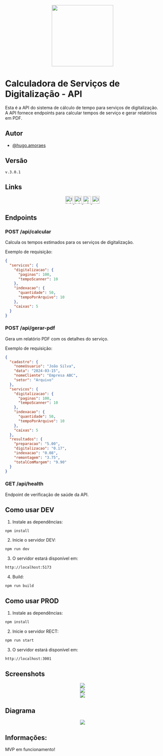 <div align="center">
<img src="https://github.com/HugoaMoraes/IconDigital/assets/102623594/a6c43865-6821-472b-9c05-65878d4e8780" width="200px" />
</div>

# Calculadora de Serviços de Digitalização - API

Esta é a API do sistema de cálculo de tempo para serviços de digitalização. A API fornece endpoints para calcular tempos de serviço e gerar relatórios em PDF.

## Autor

- [@hugo.amoraes](https://github.com/HugoaMoraes)

## Versão

`v.3.0.1`

## Links

<div align="center">
  <a href="https://linktr.ee/hug.odesign" target="_blank">
    <img src="https://img.shields.io/static/v1?message=Linktree&logo=linktree&label=&color=1de9b6&logoColor=white&labelColor=&style=for-the-badge" height="25" alt="linktree logo"  />
  </a>
  <a href="https://www.linkedin.com/in/hugoamoraes/" target="_blank">
    <img src="https://img.shields.io/static/v1?message=LinkedIn&logo=linkedin&label=&color=0077B5&logoColor=white&labelColor=&style=for-the-badge" height="25" alt="linkedin logo"  />
  </a>
  <a href="https://api.whatsapp.com/send?phone=5561986391903" target="_blank">
    <img src="https://img.shields.io/static/v1?message=Whatsapp&logo=whatsapp&label=&color=25D366&logoColor=white&labelColor=&style=for-the-badge" height="25" alt="whatsapp logo"  />
  </a>
  <a href="https://www.instagram.com/hugo.amoraes/" target="_blank">
    <img src="https://img.shields.io/static/v1?message=Instagram&logo=instagram&label=&color=E4405F&logoColor=white&labelColor=&style=for-the-badge" height="25" alt="instagram logo"  />
  </a>
</div>

## Endpoints

### POST /api/calcular

Calcula os tempos estimados para os serviços de digitalização.

Exemplo de requisição:

```json
{
  "servicos": {
    "digitalizacao": {
      "paginas": 100,
      "tempoScanner": 10
    },
    "indexacao": {
      "quantidade": 50,
      "tempoPorArquivo": 10
    },
    "caixas": 5
  }
}
```

### POST /api/gerar-pdf

Gera um relatório PDF com os detalhes do serviço.

Exemplo de requisição:

```json
{
  "cadastro": {
    "nomeUsuario": "João Silva",
    "data": "2024-03-15",
    "nomeCliente": "Empresa ABC",
    "setor": "Arquivo"
  },
  "servicos": {
    "digitalizacao": {
      "paginas": 100,
      "tempoScanner": 10
    },
    "indexacao": {
      "quantidade": 50,
      "tempoPorArquivo": 10
    },
    "caixas": 5
  },
  "resultados": {
    "preparacao": "5.00",
    "digitalizacao": "0.17",
    "indexacao": "0.08",
    "remontagem": "3.75",
    "totalComMargem": "9.90"
  }
}
```

### GET /api/health

Endpoint de verificação de saúde da API.

## Como usar DEV

1. Instale as dependências:

```bash
npm install
```

2. Inicie o servidor DEV:

```bash
npm run dev
```

3. O servidor estará disponível em:

```bash
http://localhost:5173
```

4. Build:

```bash
npm run build
```

## Como usar PROD

1. Instale as dependências:

```bash
npm install
```

2. Inicie o servidor RECT:

```bash
npm run start
```

3. O servidor estará disponível em:

```bash
http://localhost:3001
```

## Screenshots

<div align="center">
<img src="https://github.com/user-attachments/assets/393d29a3-c3ba-4f5d-bd8d-edf80c9e9d81" width="auto" />
</div>

<div align="center">
<img src="https://github.com/user-attachments/assets/b5b70d9c-0560-4ccd-9a89-9ed7c0f7409f" width="auto" />
</div>

<div align="center">
<img src="https://github.com/user-attachments/assets/0ad142c0-e1b3-4d09-9d0c-8fa64866cf12" width="auto" />
</div>

## Diagrama

<div align="center">
<img src="https://github.com/user-attachments/assets/024524c1-bfdc-40f0-ac64-9933630ea411" width="auto" />
</div>

## Informações:

MVP em funcionamento!
